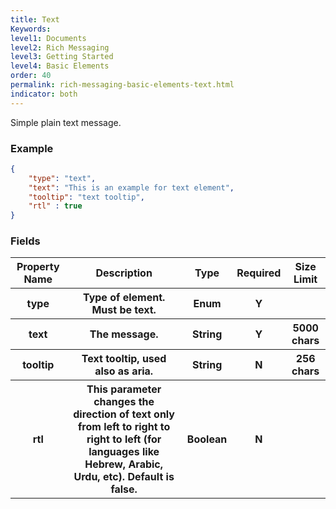 ```yaml
---
title: Text
Keywords:
level1: Documents
level2: Rich Messaging
level3: Getting Started
level4: Basic Elements
order: 40
permalink: rich-messaging-basic-elements-text.html
indicator: both
---
```


Simple plain text message.

### Example

```json
{
	"type": "text",
	"text": "This is an example for text element",
	"tooltip": "text tooltip",
	"rtl" : true
}
```

### Fields

<table>
<thead>
  <tr>
    <th>Property Name</th>
    <th>Description</th>
    <th>Type</th>
    <th>Required</th>
    <th>Size Limit</th>
  </tr>
	</thead>
	<tbody>
  <tr>
    <th>type</th>
    <th>Type of element. Must be text.</th>
    <th>Enum</th>
    <th>Y</th>
    <th></th>
  </tr>
  <tr>
    <th>text</th>
    <th>The message.</th>
    <th>String</th>
    <th>Y</th>
    <th>5000 chars</th>
  </tr>
  <tr>
    <th>tooltip</th>
    <th>Text tooltip, used also as aria.</th>
    <th>String</th>
    <th>N</th>
    <th>256 chars</th>
  </tr>
  <tr>
    <th>rtl</th>
    <th>This parameter changes the direction of text only from left to right to right to left (for languages like Hebrew, Arabic, Urdu, etc). Default is false.</th>
    <th>Boolean</th>
    <th>N
</th>
    <th></th>
  </tr>
	</tbody>
</table>
